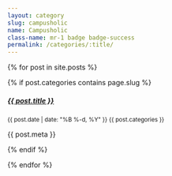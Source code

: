 ```yaml
---
layout: category
slug: campusholic
name: Campusholic
class-name: mr-1 badge badge-success
permalink: /categories/:title/
---
```


{% for post in site.posts %}

{% if post.categories contains page.slug %}

<div class="card bg-light mb-3">
<div class="card-body">
	<h5 class="mb-0 card-title">
		<i class="fa fa-link"></i> <a href="{{ post.url | prepend: site.url }}">{{ post.title }}</a>
	</h5>
	<small class="card-subtitle mb-2 text-muted">
		<i class="fa fa-calendar"></i> {{ post.date | date: "%B %-d, %Y" }}
		<i class="fa fa-thumb-tack"></i> {{ post.categories }}
	</small>
	<p class="card-text">{{ post.meta }}</p>
</div>
</div>

{% endif %}

{% endfor %}